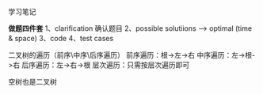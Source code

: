 学习笔记

__做题四件套__
1、clarification 确认题目
2、possible solutiions --> optimal (time & space)
3、code
4、test cases


二叉树的遍历（前序\中序\后序遍历）
前序遍历：根->左->右
中序遍历：左->根->右
后序遍历：左->右->根
层次遍历：只需按层次遍历即可

空树也是二叉树

